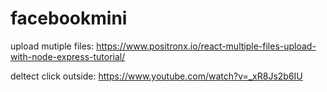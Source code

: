 # facebookmini

upload mutiple files: https://www.positronx.io/react-multiple-files-upload-with-node-express-tutorial/

deltect click outside: https://www.youtube.com/watch?v=_xR8Js2b6IU
